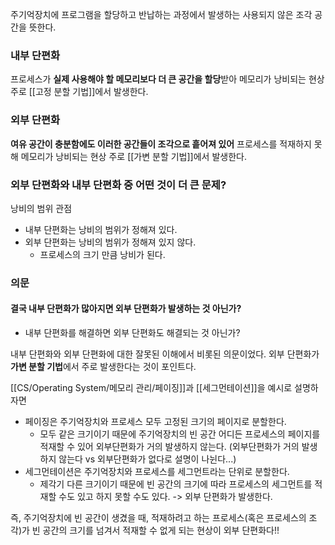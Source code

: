 주기억장치에 프로그램을 할당하고 반납하는 과정에서 발생하는 사용되지 않은 조각 공간을 뜻한다.

### 내부 단편화

프로세스가 **실제 사용해야 할 메모리보다 더 큰 공간을 할당**받아 메모리가 낭비되는 현상
주로 [[고정 분할 기법]]에서 발생한다.

### 외부 단편화

**여유 공간이 충분함에도 이러한 공간들이 조각으로 흩어져 있어** 프로세스를 적재하지 못해 메모리가 낭비되는 현상
주로 [[가변 분할 기법]]에서 발생한다.

### 외부 단편화와 내부 단편화 중 어떤 것이 더 큰 문제?

낭비의 범위 관점
- 내부 단편화는 낭비의 범위가 정해져 있다.
- 외부 단편화는 낭비의 범위가 정해져 있지 않다.
	- 프로세스의 크기 만큼 낭비가 된다. 

### 의문

#### 결국 내부 단편화가 많아지면 외부 단편화가 발생하는 것 아닌가?
- 내부 단편화를 해결하면 외부 단편화도 해결되는 것 아닌가?

내부 단편화와 외부 단편화에 대한 잘못된 이해에서 비롯된 의문이었다.
외부 단편화가 **가변 분할 기법**에서 주로 발생한다는 것이 포인트다.

[[CS/Operating System/메모리 관리/페이징]]과 [[세그먼테이션]]을 예시로 설명하자면
- 페이징은 주기억장치와 프로세스 모두 고정된 크기의 페이지로 분할한다.
	- 모두 같은 크기이기 때문에 주기억장치의 빈 공간 어디든 프로세스의 페이지를 적재할 수 있어 외부단편화가 거의 발생하지 않는다. (외부단편화가 거의 발생하지 않는다 vs 외부단편화가 없다로 설명이 나뉜다...)
- 세그먼테이션은 주기억장치와 프로세스를 세그먼트라는 단위로 분할한다.
	- 제각기 다른 크기이기 때문에 빈 공간의 크기에 따라 프로세스의 세그먼트를 적재할 수도 있고 하지 못할 수도 있다. -> 외부 단편화가 발생한다.

즉, 주기억장치에 빈 공간이 생겼을 때, 적재하려고 하는 프로세스(혹은 프로세스의 조각)가 빈 공간의 크기를 넘겨서 적재할 수 없게 되는 현상이 외부 단편화다!!